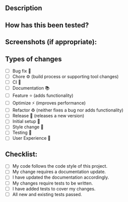 <!--- Provide a general summary of your changes in the Title above -->

## Description

<!--- Describe your changes in detail -->
<!--- Why is this change required? What problem does it solve? -->
<!--- If it fixes an open issue, please link to the issue here. -->

## How has this been tested?

<!--- Please describe in detail how you tested your changes. -->
<!--- Include details of your testing environment, tests ran to see how -->
<!--- your change affects other areas of the code, etc. -->

## Screenshots (if appropriate):

## Types of changes

-   [ ] Bug fix 🐞
-   [ ] Chore ⚙️ (build process or supporting tool changes)
-   [ ] CI 🚀
-   [ ] Documentation 📚
-   [ ] Feature ⭐ (adds functionality)
-   [ ] Optimize ⚡️ (improves performance)
-   [ ] Refactor ♻️ (neither fixes a bug nor adds functionality)
-   [ ] Release 🔖 (releases a new version)
-   [ ] Initial setup 🎉
-   [ ] Style change 🎨
-   [ ] Testing 🧪
-   [ ] User Experience 🚸

## Checklist:

-   [ ] My code follows the code style of this project.
-   [ ] My change requires a documentation update.
-   [ ] I have updated the documentation accordingly.
-   [ ] My changes require tests to be written.
-   [ ] I have added tests to cover my changes.
-   [ ] All new and existing tests passed.
